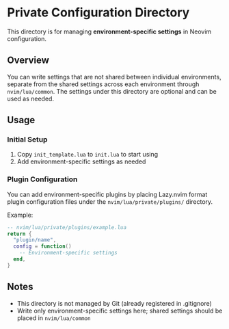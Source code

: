 # Private Configuration Directory

This directory is for managing **environment-specific settings** in Neovim configuration.

## Overview

You can write settings that are not shared between individual environments, separate from the shared settings across each environment through `nvim/lua/common`. The settings under this directory are optional and can be used as needed.

## Usage

### Initial Setup

1. Copy `init_template.lua` to `init.lua` to start using
2. Add environment-specific settings as needed

### Plugin Configuration

You can add environment-specific plugins by placing Lazy.nvim format plugin configuration files under the `nvim/lua/private/plugins/` directory.

Example:
```lua
-- nvim/lua/private/plugins/example.lua
return {
  "plugin/name",
  config = function()
    -- Environment-specific settings
  end,
}
```

## Notes

- This directory is not managed by Git (already registered in .gitignore)
- Write only environment-specific settings here; shared settings should be placed in `nvim/lua/common`
